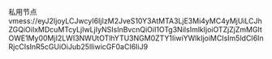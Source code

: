 私用节点
vmess://eyJ2IjoyLCJwcyI6IjIzM2JveS10Y3AtMTA3LjE3Mi4yMC4yMjUiLCJhZGQiOiIxMDcuMTcyLjIwLjIyNSIsInBvcnQiOiI1OTg3NiIsImlkIjoiOTZjZjZmMGItOWE1My00MjI2LWI3NWUtOTlhYTU3NGM0ZTY1IiwiYWlkIjoiMCIsIm5ldCI6InRjcCIsInR5cGUiOiJub25lIiwicGF0aCI6IiJ9



